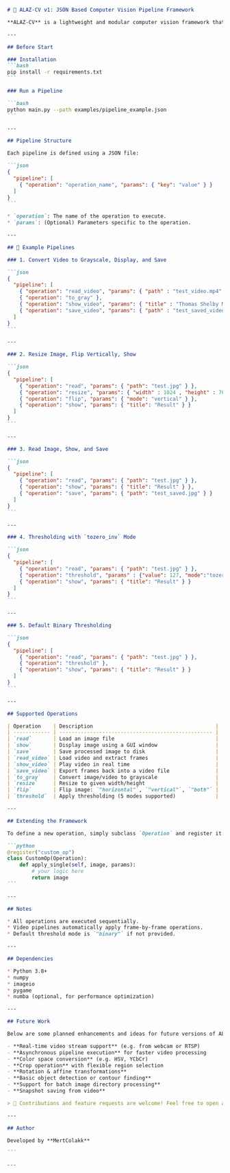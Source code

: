 ````markdown
# 🎯 ALAZ-CV v1: JSON Based Computer Vision Pipeline Framework

**ALAZ-CV** is a lightweight and modular computer vision framework that allows you to perform image and video processing using a simple JSON-based pipeline—no OpenCV required. It leverages core Python tools like `numpy`, `imageio`, `pygame`, and `numba`.

---

## Before Start

### Installation
```bash
pip install -r requirements.txt
```

### Run a Pipeline

```bash
python main.py --path examples/pipeline_example.json
```

---

## Pipeline Structure

Each pipeline is defined using a JSON file:

```json
{
  "pipeline": [
    { "operation": "operation_name", "params": { "key": "value" } }
  ]
}
```

* `operation`: The name of the operation to execute.
* `params`: (Optional) Parameters specific to the operation.

---

## 🧪 Example Pipelines

### 1. Convert Video to Grayscale, Display, and Save

```json
{
  "pipeline": [
    { "operation": "read_video", "params": { "path" : "test_video.mp4" } },
    { "operation": "to_gray" },
    { "operation": "show_video", "params": { "title" : "Thomas Shelby Mafia Sigma" } },
    { "operation": "save_video", "params": { "path" : "test_saved_video.mp4", "fps" : 24 } }
  ]
}
```

---

### 2. Resize Image, Flip Vertically, Show

```json
{
  "pipeline": [
    { "operation": "read", "params": { "path": "test.jpg" } },
    { "operation": "resize", "params": { "width" : 1024 , "height" : 768} },
    { "operation": "flip", "params": { "mode": "vertical" } },
    { "operation": "show", "params": { "title": "Result" } }
  ]
}
```

---

### 3. Read Image, Show, and Save

```json
{
  "pipeline": [
    { "operation": "read", "params": { "path": "test.jpg" } },
    { "operation": "show", "params": { "title": "Result" } },
    { "operation": "save", "params": { "path": "test_saved.jpg" } }
  ]
}
```

---

### 4. Thresholding with `tozero_inv` Mode

```json
{
  "pipeline": [
    { "operation": "read", "params": { "path": "test.jpg" } },
    { "operation": "threshold", "params" : {"value": 127, "mode":"tozero_inv"} },
    { "operation": "show", "params": { "title": "Result" } }
  ]
}
```

---

### 5. Default Binary Thresholding

```json
{
  "pipeline": [
    { "operation": "read", "params": { "path": "test.jpg" } },
    { "operation": "threshold" },
    { "operation": "show", "params": { "title": "Result" } }
  ]
}
```

---

## Supported Operations

| Operation    | Description                                        |
| ------------ | -------------------------------------------------- |
| `read`       | Load an image file                                 |
| `show`       | Display image using a GUI window                   |
| `save`       | Save processed image to disk                       |
| `read_video` | Load video and extract frames                      |
| `show_video` | Play video in real time                            |
| `save_video` | Export frames back into a video file               |
| `to_gray`    | Convert image/video to grayscale                   |
| `resize`     | Resize to given width/height                       |
| `flip`       | Flip image: `"horizontal"`, `"vertical"`, `"both"` |
| `threshold`  | Apply thresholding (5 modes supported)             |

---

## Extending the Framework

To define a new operation, simply subclass `Operation` and register it:

```python
@register("custom_op")
class CustomOp(Operation):
    def apply_single(self, image, params):
        # your logic here
        return image
```

---

## Notes

* All operations are executed sequentially.
* Video pipelines automatically apply frame-by-frame operations.
* Default threshold mode is `"binary"` if not provided.

---

## Dependencies

* Python 3.8+
* numpy
* imageio
* pygame
* numba (optional, for performance optimization)

---

## Future Work

Below are some planned enhancements and ideas for future versions of ALAZ-CV:

- **Real-time video stream support** (e.g. from webcam or RTSP)
- **Asynchronous pipeline execution** for faster video processing
- **Color space conversion** (e.g. HSV, YCbCr)
- **Crop operation** with flexible region selection
- **Rotation & affine transformations**
- **Basic object detection or contour finding**
- **Support for batch image directory processing**
- **Snapshot saving from video**

> 💬 Contributions and feature requests are welcome! Feel free to open an issue or pull request.

---

## Author

Developed by **MertColakk**

```

---
